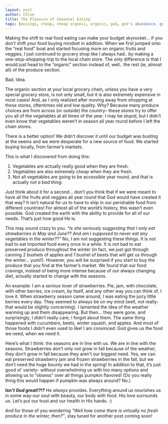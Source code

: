 ```yaml
---
layout: post
author: Chloe
title: The Pleasure of Seasonal Eating
tags: [musings, cheap, cheap organic, organic, god, god's abundance, god's love, local food, seasonal food]
---
```



Making the shift to real food eating can make your budget skyrocket… if you don’t shift your food buying mindset in addition. When we first jumped onto the “real food” boat and started focusing more on organic fruits and veggies, I just continued to grocery shop like I always had<!--more-->.. by making a one-stop-shopping-trip to the local chain store. The only difference is that I would just head to the “organic” section instead of, well.. the rest (ie, almost all) of the produce section.

Bad. Idea.

The organic section at your local grocery chain, unless you have a very special grocery store, is not only small, but it is also extremely expensive in most cases! And, as I only realized after moving away from shopping at these stores, oftentimes old and low quality. Why? Because many produce choices are from across (or outside) the country– these stores try to offer you all of the vegetables at all times of the year. I may be stupid, but I didn’t even know that vegetables weren’t in season all year round before I left the chain stores.

There is a better option! We didn’t discover it until our budget was busting at the seems and we were desperate for a new source of food. We started buying locally, from farmer’s markets.

This is what I discovered from doing this:

1. Vegetables are actually really good when they are fresh.
2. Vegetables are also extremely cheap when they are fresh.
3. Not all vegetables are going to be accessible year round, and that is actually *not a bad thing*.

Just think about it for a second… don’t you think that if we were meant to have all the fruits and veggies all year round that God would have created it that way? It isn’t natural for us to have to ship in our perishable food from different countries! For almost all of the world’s history, this wasn’t even possible. God created the earth with the ability to provide for all of our needs. That’s just how good He is.

This may sound crazy to you. *“Is she seriously suggesting that I only eat strawberries in May and June?? And am I supposed to never eat any vegetables in the winter??”* No, I am not suggesting these things. It is not bad to eat imported food every once in a while. It is not bad to eat preserved produce throughout the winter (in fact, we just got through canning 2 bushels of apples and 1 bushel of beets that will get us through the winter… yum!!). However, you will be surprised if you start to buy the produce that you find at the farmer’s market. We found that our food cravings, instead of being more intense because of our always changing diet, actually started to change with the seasons.

An example: I am a *serious* lover of strawberries. Pie, jam, with chocolate, with other berries, ice cream, by itself, and any other way you can think of, I love it. When strawberry season came around, I was eating the juicy little berries every day. They seemed to always be on my mind (well, not really-that would be slightly concerning). I lamented the idea of the weather warming up and them disappearing. But then… they were gone, and surprisingly, I didn’t really care; I forgot about them. The same thing happened with cucumbers, beets, winter squash, and apples. And most of those foods I didn’t even used to like! I am convinced: God gives us the food we need, when we need it.

Here’s what I think: the seasons are in line with us. We are in line with the seasons. Strawberries don’t only not grow in fall because of the weather, they don’t grow in fall because they aren’t our biggest need. Yes, we can eat preserved strawberry jam and frozen strawberries in the fall, but we don’t need the huge bounty we had in the spring! In addition to that, it’s just good ol’ variety- without overwhelming us with too many options and allowing us to “obsess” over all things pumpkin flavored! (Do you really thing this would happen if pumpkin was always around? No.)

*__Isn’t God great!?!?__*
He *always* provides. Everything around us nourishes us in some way-our soul with beauty, our body with food. His love surrounds us. Let’s put our trust and our health in His hands. :)

And for those of you wondering *"Well how come there is virtually no fresh produce in the winter, then?"*, stay tuned for another post coming soon!
